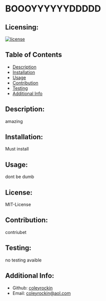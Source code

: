 # BOOOYYYYYYDDDDD
  ## Licensing:
  [![license](https://img.shields.io/badge/MIT-License-blue)](https://shields.io)
  ## Table of Contents 
  - [Description](#description)
  - [Installation](#installation)
  - [Usage](#usage)
  - [Contribution](#contribution)
  - [Testing](#testing)
  - [Additional Info](#additional-info)
  ## Description:
  amazing
  ## Installation:
  Must install
  ## Usage:
  dont be dumb
  ## License:
  MIT-License
  ## Contribution:
  contriubet
  ## Testing:
  no testing avaible 
  ## Additional Info:
  - Github: [coleyrockin](https://github.com/coleyrockin)
  - Email: coleyrockin@aol.com 